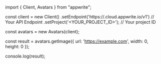 import { Client, Avatars } from "appwrite";

const client = new Client()
    .setEndpoint('https://<REGION>.cloud.appwrite.io/v1') // Your API Endpoint
    .setProject('<YOUR_PROJECT_ID>'); // Your project ID

const avatars = new Avatars(client);

const result = avatars.getImage({
    url: 'https://example.com',
    width: 0,
    height: 0
});

console.log(result);
